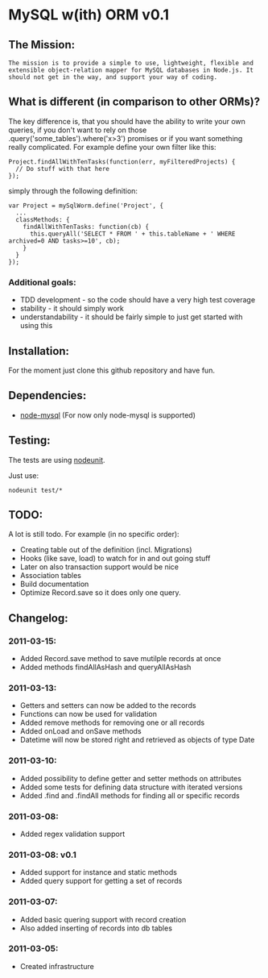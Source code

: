 # MySQL w(ith) ORM v0.1

## The Mission:

    The mission is to provide a simple to use, lightweight, flexible and extensible object-relation mapper for MySQL databases in Node.js. It should not get in the way, and support your way of coding.

## What is different (in comparison to other ORMs)?

The key difference is, that you should have the ability to write your own queries, if you don't want to rely on those .query('some_tables').where('x>3') promises or if you want something really complicated. For example define your own filter like this:

    Project.findAllWithTenTasks(function(err, myFilteredProjects) {
      // Do stuff with that here
    });

simply through the following definition:

    var Project = mySqlWorm.define('Project', {
      ...
      classMethods: {
        findAllWithTenTasks: function(cb) {
          this.queryAll('SELECT * FROM ' + this.tableName + ' WHERE archived=0 AND tasks>=10', cb);
        }
      }
    });

### Additional goals:

* TDD development - so the code should have a very high test coverage
* stability - it should simply work
* understandability - it should be fairly simple to just get started with using this

## Installation:

For the moment just clone this github repository and have fun.

## Dependencies:

* [node-mysql](https://github.com/felixge/node-mysql) (For now only node-mysql is supported)

## Testing:

The tests are using [nodeunit](https://github.com/caolan/nodeunit).

Just use:

    nodeunit test/*

## TODO:

A lot is still todo. For example (in no specific order):

* Creating table out of the definition (incl. Migrations)
* Hooks (like save, load) to watch for in and out going stuff
* Later on also transaction support would be nice
* Association tables
* Build documentation
* Optimize Record.save so it does only one query.

## Changelog:

### 2011-03-15:

* Added Record.save method to save mutilple records at once
* Added methods findAllAsHash and queryAllAsHash

### 2011-03-13:

* Getters and setters can now be added to the records
* Functions can now be used for validation
* Added remove methods for removing one or all records
* Added onLoad and onSave methods
* Datetime will now be stored right and retrieved as objects of type Date

### 2011-03-10:

* Added possibility to define getter and setter methods on attributes
* Added some tests for defining data structure with iterated versions
* Added .find and .findAll methods for finding all or specific records

### 2011-03-08:

* Added regex validation support

### 2011-03-08: v0.1

* Added support for instance and static methods
* Added query support for getting a set of records

### 2011-03-07:

* Added basic quering support with record creation
* Also added inserting of records into db tables

### 2011-03-05:

* Created infrastructure
